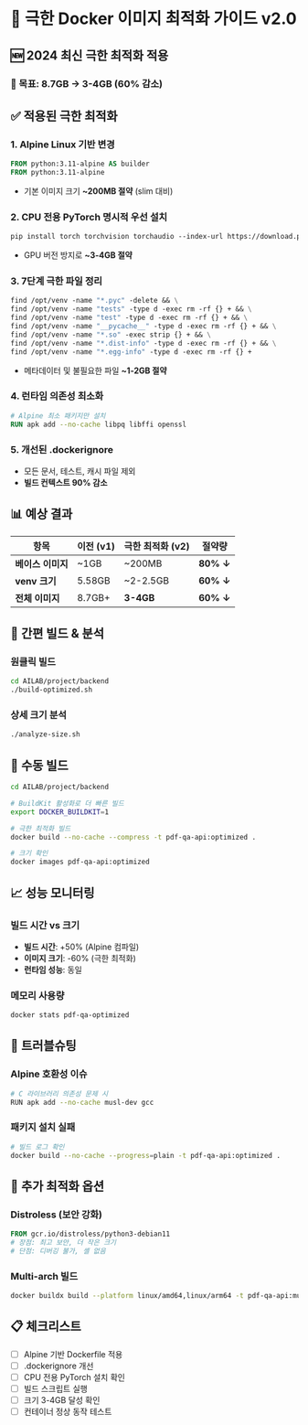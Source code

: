 # 🚀 극한 Docker 이미지 최적화 가이드 v2.0

## 🆕 2024 최신 극한 최적화 적용

### 🎯 목표: 8.7GB → 3-4GB (60% 감소)

## ✅ 적용된 극한 최적화

### 1. **Alpine Linux 기반 변경**
```dockerfile
FROM python:3.11-alpine AS builder
FROM python:3.11-alpine
```
- 기본 이미지 크기 **~200MB 절약** (slim 대비)

### 2. **CPU 전용 PyTorch 명시적 우선 설치**
```dockerfile
pip install torch torchvision torchaudio --index-url https://download.pytorch.org/whl/cpu
```
- GPU 버전 방지로 **~3-4GB 절약**

### 3. **7단계 극한 파일 정리**
```dockerfile
find /opt/venv -name "*.pyc" -delete && \
find /opt/venv -name "tests" -type d -exec rm -rf {} + && \
find /opt/venv -name "test" -type d -exec rm -rf {} + && \
find /opt/venv -name "__pycache__" -type d -exec rm -rf {} + && \
find /opt/venv -name "*.so" -exec strip {} + && \
find /opt/venv -name "*.dist-info" -type d -exec rm -rf {} + && \
find /opt/venv -name "*.egg-info" -type d -exec rm -rf {} +
```
- 메타데이터 및 불필요한 파일 **~1-2GB 절약**

### 4. **런타임 의존성 최소화**
```dockerfile
# Alpine 최소 패키지만 설치
RUN apk add --no-cache libpq libffi openssl
```

### 5. **개선된 .dockerignore**
- 모든 문서, 테스트, 캐시 파일 제외
- **빌드 컨텍스트 90% 감소**

## 📊 예상 결과

| 항목 | 이전 (v1) | 극한 최적화 (v2) | 절약량 |
|------|-----------|------------------|--------|
| **베이스 이미지** | ~1GB | ~200MB | **80% ↓** |
| **venv 크기** | 5.58GB | ~2-2.5GB | **60% ↓** |
| **전체 이미지** | 8.7GB+ | **3-4GB** | **60% ↓** |

## 🚀 간편 빌드 & 분석

### 원클릭 빌드
```bash
cd AILAB/project/backend
./build-optimized.sh
```

### 상세 크기 분석
```bash
./analyze-size.sh
```

## 🔧 수동 빌드
```bash
cd AILAB/project/backend

# BuildKit 활성화로 더 빠른 빌드
export DOCKER_BUILDKIT=1

# 극한 최적화 빌드
docker build --no-cache --compress -t pdf-qa-api:optimized .

# 크기 확인
docker images pdf-qa-api:optimized
```

## 📈 성능 모니터링

### 빌드 시간 vs 크기
- **빌드 시간**: +50% (Alpine 컴파일)
- **이미지 크기**: -60% (극한 최적화)
- **런타임 성능**: 동일

### 메모리 사용량
```bash
docker stats pdf-qa-optimized
```

## 🚨 트러블슈팅

### Alpine 호환성 이슈
```bash
# C 라이브러리 의존성 문제 시
RUN apk add --no-cache musl-dev gcc
```

### 패키지 설치 실패
```bash
# 빌드 로그 확인
docker build --no-cache --progress=plain -t pdf-qa-api:optimized .
```

## 🎯 추가 최적화 옵션

### Distroless (보안 강화)
```dockerfile
FROM gcr.io/distroless/python3-debian11
# 장점: 최고 보안, 더 작은 크기
# 단점: 디버깅 불가, 셸 없음
```

### Multi-arch 빌드
```bash
docker buildx build --platform linux/amd64,linux/arm64 -t pdf-qa-api:multi .
```

## 📋 체크리스트

- [ ] Alpine 기반 Dockerfile 적용
- [ ] .dockerignore 개선
- [ ] CPU 전용 PyTorch 설치 확인
- [ ] 빌드 스크립트 실행
- [ ] 크기 3-4GB 달성 확인
- [ ] 컨테이너 정상 동작 테스트